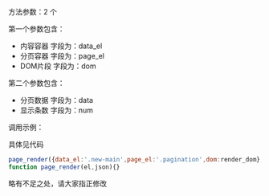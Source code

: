 方法参数：2 个

第一个参数包含：

- 内容容器	字段为：data_el
- 分页容器    字段为：page_el
- DOM片段   字段为：dom

第二个参数包含：

- 分页数据   字段为：data
- 显示条数   字段为：num

调用示例：

具体见代码

```js
page_render({data_el:'.new-main',page_el:'.pagination',dom:render_dom},{data:newsData})
function page_render(el,json){}
```



略有不足之处，请大家指正修改
